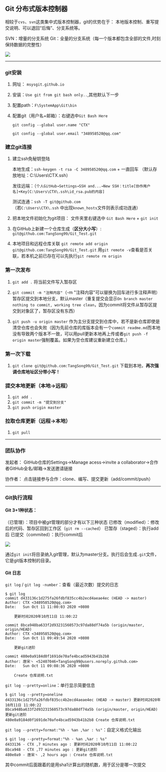 ## Git 分布式版本控制器

相较于`cvs`、`svn`这类集中式版本控制器，git的优势在于：
本地版本控制、重写提交说明、可以退回“后悔”、分支系统等。

SVN：增量的分支系统
Git：全量的分支系统（每一个版本都包含全部的文件,时刻保持数据的完整性）

![](https://s1.ax1x.com/2020/10/11/0cEkFg.png)

***

### git安装

1. 网址： `msysgit.github.io`

2. 安装：`Use git from git bash only..`,其他默认下一步

3. 配置path：`F\SystemApp\Git\bin`

4. 配置git（用户名+邮箱）：右键选中`Git Bash Here`

   `git config --global user.name "CTX"`

   `git config --global user.email "348958520@qq.com"`

### 建立git连接

1. 建立ssh免秘钥登陆

   本地生成：`ssh-keygen -t rsa -C 348958520@qq.com` + 一直回车
   （默认存放地址：C:\Users\CTX\.ssh）

   发往远端：（`个人GitHub→Settings→SSH and...→New SSH：title[协作用户名]+Key[C:\Users\CTX\.ssh\id_rsa.pub的内容]`

   测试连通：`ssh -T git@github.com`  
   （若`C:\Users\CTX\.ssh` 中出现`known_hosts`文件则表示成功连通）

2. 把本地文件初始化为git项目：
文件夹里右键选中 `Git Bash Here` + `git init`

3. 在GitHub上新建一个仓库生成（**区分大小写**）:
`git@github.com:TangSong99/Git_Test.git`

4. 本地项目和远程仓库关联
`git remote add origin git@github.com:TangSong99/Git_Test.git`
用`git remote -v`查看是否关联，若本机之前已存在可以先执行`git remote rm origin`

### 第一次发布

1. `git add .`
   将当前文件写入暂存区
   
2. `git commit -m "注释内容"`（-m "注释内容"可以替换为回车进行多注释声明）
   暂存区提交到本地分支，默认master（重复提交会显示`On branch master nothing to commit, working tree clean`，因为commit将文件从暂存区提交到对象区了，暂存区没有东西）
   
3. `git push -u origin master`
   作为主分支提交到仓库中，若不是新仓库即使是清空仓库也会失败（因为先前仓库的库版本会有一个`commit readme.md`而本地没有导致两个版本不一致，可以用pull更新本地再上传或者`git push -f origin master`强制覆盖。如果为空仓库建议重新建立仓库。）

### 第一次下载

1. `git clone git@github.com:TangSong99/Git_Test.git`
   下载到本地，**再次强调仓库地址区分带小写！**

### 提交本地更新（本地→远程）

1. `git add .`
2. `git commit -m "提交到分支"`
3. `git push origin master`

### 拉取仓库更新（远程→本地）

1. `git pull`

***

### 团队协作

发起者：
GitHub仓库的Settings→Manage acess→invite a collaborator→合作者GitHub全名/邮箱→发送邀请链接

协作者：
点击链接参与合作：clone、编写、提交更新（add/commit/push）

***

### Git执行流程
#### Git 3+1种状态：

（已管理）：项目中被git管理的部分才有以下三种状态
已修改（modified）：修改后的代码、暂存区回到工作区（`git rm --cached`）
已暂存（staged）：执行add后
已提交（commited）：执行commit后

![](https://s1.ax1x.com/2020/10/11/0cEHcn.png)

通过`git init`将目录纳入git管理，默认为master分支。执行后会生成`.git`文件，它是git版本控制的目录。

#### Git 日志

`git log` / `git log -number`：查看（最近次数）提交的日志

```
$ git log
commit d433136c1d275fa26fdbf835cc4b2ecd4aeae4ec (HEAD -> master)
Author: CTX <348958520@qq.com>
Date:   Sun Oct 11 11:00:03 2020 +0800

    更新时间2020年10月11日 11:00:22

commit 8bca948ba633f2d93231560573c97da88df74a5b (origin/master, origin/HEAD)
Author: CTX <348958520@qq.com>
Date:   Sun Oct 11 09:49:54 2020 +0800

    更新git进阶

commit 480e0a9184d0f1691de70afe4bcad5943b41b2b8
Author: 唐宋丶 <52407046+TangSong99@users.noreply.github.com>
Date:   Sun Oct 11 09:08:36 2020 +0800

    Create 仓库说明.txt

```

`git log --pretty=online`：单行显示简要信息

```
$ git log --pretty=oneline
d433136c1d275fa26fdbf835cc4b2ecd4aeae4ec (HEAD -> master) 更新时间2020年10月11日 11:00:22
8bca948ba633f2d93231560573c97da88df74a5b (origin/master, origin/HEAD) 更新git进阶
480e0a9184d0f1691de70afe4bcad5943b41b2b8 Create 仓库说明.txt

```

`git log --pretty=format:"%h - %an ,%ar : %s"`：自定义格式化输出

```
$ git log --pretty=format:"%h - %an ,%ar : %s"
d433136 - CTX ,7 minutes ago : 更新时间2020年10月11日 11:00:22
8bca948 - CTX ,77 minutes ago : 更新git进阶
480e0a9 - 唐宋丶 ,2 hours ago : Create 仓库说明.txt
```

其中commit后面跟着的是用sha1计算出的随机数，用于区分是哪一次提交